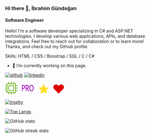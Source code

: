 ### Hi there 👋, İbrahim Gündoğan
#### Software Engineer
Hello! I'm a software developer specializing in C# and ASP.NET technologies. I develop various web applications, APIs, and database integrations. Feel free to reach out for collaboration or to learn more!
Thanks, and check out my Github profile

Skills:  HTML / CSS / Boostrap / SQL / C / C# 

- 🔭 I’m currently working on this page. 


[<img src='https://cdn.jsdelivr.net/npm/simple-icons@3.0.1/icons/github.svg' alt='github' height='40'>](https://github.com/obigundogan)  [<img src='https://cdn.jsdelivr.net/npm/simple-icons@3.0.1/icons/linkedin.svg' alt='linkedin' height='40'>](https://www.linkedin.com/in/obigundogan/)  

<a href='https://docs.github.com/en/developers'><img src='https://raw.githubusercontent.com/acervenky/animated-github-badges/master/assets/devbadge.gif' width='40' height='40'></a> <a href='https://github.com/pricing'><img src='https://raw.githubusercontent.com/acervenky/animated-github-badges/master/assets/pro.gif' width='40' height='40'></a> <a href='https://stars.github.com/'><img src='https://raw.githubusercontent.com/acervenky/animated-github-badges/master/assets/starbadge.gif' width='35' height='35'></a> <a href='https://docs.github.com/en/github/supporting-the-open-source-community-with-github-sponsors'><img src='https://raw.githubusercontent.com/acervenky/animated-github-badges/master/assets/sponsorbadge.gif' width='35' height='35'></a> 

[![trophy](https://github-profile-trophy.vercel.app/?username=obigundogan)](https://github.com/ryo-ma/github-profile-trophy)

[![Top Langs](https://github-readme-stats.vercel.app/api/top-langs/?username=obigundogan)](https://github.com/anuraghazra/github-readme-stats)

![GitHub stats](https://github-readme-stats.vercel.app/api?username=obigundogan&show_icons=true)  

![GitHub streak stats](https://streak-stats.demolab.com/?user=obigundogan)  




